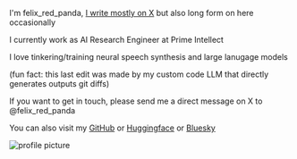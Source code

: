 

I'm felix_red_panda, [I write mostly on X](https://x.com/felix_red_panda) but also long form on here occasionally

I currently work as AI Research Engineer at Prime Intellect

I love tinkering/training neural speech synthesis and large lanugage models

(fun fact: this last edit was made by my custom code LLM that directly generates outputs git diffs)

If you want to get in touch, please send me a direct message on X to @felix_red_panda

You can also visit my [GitHub](https://github.com/felix-red-panda) or [Huggingface](https://huggingface.co/felix-red-panda) or [Bluesky](https://bsky.app/profile/felix-red-panda.bsky.social)

<!-- ![profile picture](/profile.jpg) -->
![profile picture](https://i.imgur.com/PQiHA0E.jpeg)
<!-- ![profile picture](/assets/profile.jpg) -->
<!-- https://felix-red-panda.github.io/assets/profile.jpg -->
